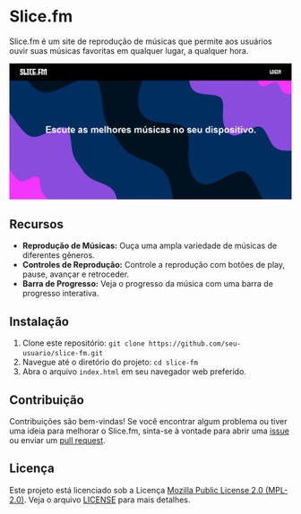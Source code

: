 # Slice.fm

Slice.fm é um site de reprodução de músicas que permite aos usuários ouvir suas músicas favoritas em qualquer lugar, a qualquer hora.

![Slice.fm](slice_fm_screenshot.png)

## Recursos

- **Reprodução de Músicas:** Ouça uma ampla variedade de músicas de diferentes gêneros.
- **Controles de Reprodução:** Controle a reprodução com botões de play, pause, avançar e retroceder.
- **Barra de Progresso:** Veja o progresso da música com uma barra de progresso interativa.

## Instalação

1. Clone este repositório: `git clone https://github.com/seu-usuario/slice-fm.git`
2. Navegue até o diretório do projeto: `cd slice-fm`
3. Abra o arquivo `index.html` em seu navegador web preferido.

## Contribuição

Contribuições são bem-vindas! Se você encontrar algum problema ou tiver uma ideia para melhorar o Slice.fm, sinta-se à vontade para abrir uma [issue](https://github.com/seu-usuario/slice-fm/issues) ou enviar um [pull request](https://github.com/seu-usuario/slice-fm/pulls).

## Licença

Este projeto está licenciado sob a Licença [Mozilla Public License 2.0 (MPL-2.0)](https://opensource.org/licenses/MPL-2.0). Veja o arquivo [LICENSE](LICENSE) para mais detalhes.
